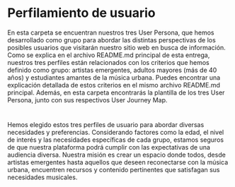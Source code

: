 # Perfilamiento de usuario

En esta carpeta se encuentran nuestros tres User Persona, que hemos desarrollado como grupo para abordar las distintas perspectivas de los posibles usuarios que visitarán nuestro sitio web en busca de información. Como se explica en el archivo README.md principal de esta entrega, nuestros tres perfiles están relacionados con los criterios que hemos definido como grupo: artistas emergentes, adultos mayores (más de 40 años) y estudiantes amantes de la música urbana. Puedes encontrar una explicación detallada de estos criterios en el mismo archivo README.md principal.
Además, en esta carpeta encontrarás la plantilla de los tres User Persona, junto con sus respectivos User Journey Map. 

#
Hemos elegido estos tres perfiles de usuario para abordar diversas necesidades y preferencias. Considerando factores como la edad, el nivel de interés y las necesidades específicas de cada grupo, estamos seguros de que nuestra plataforma podrá cumplir con las expectativas de una audiencia diversa. Nuestra misión es crear un espacio donde todos, desde artistas emergentes hasta aquellos que deseen reconectarse con la música urbana, encuentren recursos y contenido pertinentes que satisfagan sus necesidades musicales.
